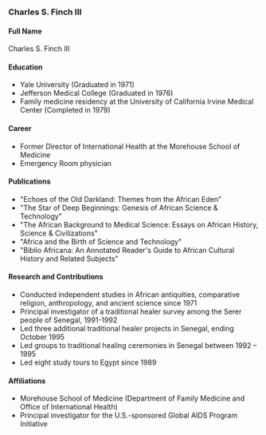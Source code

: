 ### Charles S. Finch III

#### Full Name

Charles S. Finch III

#### Education

- Yale University (Graduated in 1971)
- Jefferson Medical College (Graduated in 1976)
- Family medicine residency at the University of California Irvine Medical Center (Completed in 1979)

#### Career

- Former Director of International Health at the Morehouse School of Medicine
- Emergency Room physician

#### Publications

- "Echoes of the Old Darkland: Themes from the African Eden"
- "The Star of Deep Beginnings: Genesis of African Science & Technology"
- "The African Background to Medical Science: Essays on African History, Science & Civilizations"
- "Africa and the Birth of Science and Technology"
- "Biblio Africana: An Annotated Reader's Guide to African Cultural History and Related Subjects"
#### Research and Contributions

- Conducted independent studies in African antiquities, comparative religion, anthropology, and ancient science since 1971
- Principal investigator of a traditional healer survey among the Serer people of Senegal, 1991-1992
- Led three additional traditional healer projects in Senegal, ending October 1995
- Led groups to traditional healing ceremonies in Senegal between 1992 – 1995
- Led eight study tours to Egypt since 1989
#### Affiliations

- Morehouse School of Medicine (Department of Family Medicine and Office of International Health)
- Principal investigator for the U.S.-sponsored Global AIDS Program Initiative